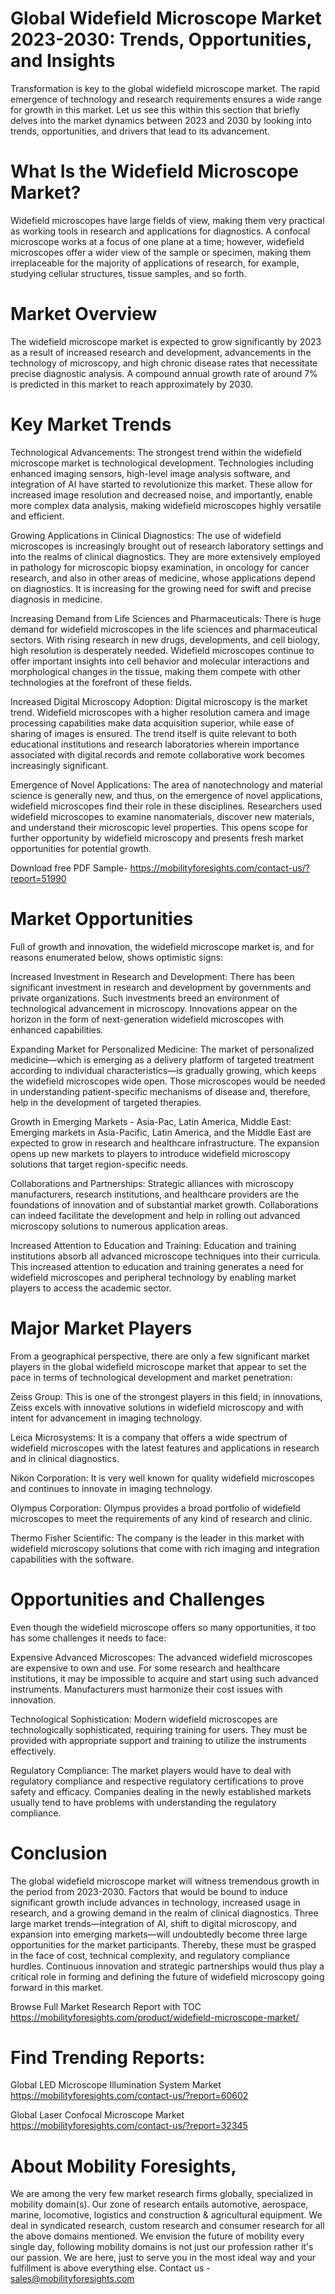 # Global Widefield Microscope Market 2023-2030: Trends, Opportunities, and Insights

Transformation is key to the global widefield microscope market. The rapid emergence of technology and research requirements ensures a wide range for growth in this market. Let us see this within this section that briefly delves into the market dynamics between 2023 and 2030 by looking into trends, opportunities, and drivers that lead to its advancement.

# What Is the Widefield Microscope Market?

Widefield microscopes have large fields of view, making them very practical as working tools in research and applications for diagnostics. A confocal microscope works at a focus of one plane at a time; however, widefield microscopes offer a wider view of the sample or specimen, making them irreplaceable for the majority of applications of research, for example, studying cellular structures, tissue samples, and so forth.

# Market Overview

The widefield microscope market is expected to grow significantly by 2023 as a result of increased research and development, advancements in the technology of microscopy, and high chronic disease rates that necessitate precise diagnostic analysis. A compound annual growth rate of around 7% is predicted in this market to reach approximately by 2030.

# Key Market Trends

Technological Advancements: The strongest trend within the widefield microscope market is technological development. Technologies including enhanced imaging sensors, high-level image analysis software, and integration of AI have started to revolutionize this market. These allow for increased image resolution and decreased noise, and importantly, enable more complex data analysis, making widefield microscopes highly versatile and efficient.

Growing Applications in Clinical Diagnostics: The use of widefield microscopes is increasingly brought out of research laboratory settings and into the realms of clinical diagnostics. They are more extensively employed in pathology for microscopic biopsy examination, in oncology for cancer research, and also in other areas of medicine, whose applications depend on diagnostics. It is increasing for the growing need for swift and precise diagnosis in medicine.

Increasing Demand from Life Sciences and Pharmaceuticals: There is huge demand for widefield microscopes in the life sciences and pharmaceutical sectors. With rising research in new drugs, developments, and cell biology, high resolution is desperately needed. Widefield microscopes continue to offer important insights into cell behavior and molecular interactions and morphological changes in the tissue, making them compete with other technologies at the forefront of these fields.

Increased Digital Microscopy Adoption: Digital microscopy is the market trend. Widefield microscopes with a higher resolution camera and image processing capabilities make data acquisition superior, while ease of sharing of images is ensured. The trend itself is quite relevant to both educational institutions and research laboratories wherein importance associated with digital records and remote collaborative work becomes increasingly significant.

Emergence of Novel Applications: The area of nanotechnology and material science is generally new, and thus, on the emergence of novel applications, widefield microscopes find their role in these disciplines. Researchers used widefield microscopes to examine nanomaterials, discover new materials, and understand their microscopic level properties. This opens scope for further opportunity by widefield microscopy and presents fresh market opportunities for potential growth.

Download free PDF Sample- https://mobilityforesights.com/contact-us/?report=51990

# Market Opportunities

Full of growth and innovation, the widefield microscope market is, and for reasons enumerated below, shows optimistic signs:

Increased Investment in Research and Development: There has been significant investment in research and development by governments and private organizations. Such investments breed an environment of technological advancement in microscopy. Innovations appear on the horizon in the form of next-generation widefield microscopes with enhanced capabilities.

Expanding Market for Personalized Medicine: The market of personalized medicine—which is emerging as a delivery platform of targeted treatment according to individual characteristics—is gradually growing, which keeps the widefield microscopes wide open. Those microscopes would be needed in understanding patient-specific mechanisms of disease and, therefore, help in the development of targeted therapies.

Growth in Emerging Markets - Asia-Pac, Latin America, Middle East: Emerging markets in Asia-Pacific, Latin America, and the Middle East are expected to grow in research and healthcare infrastructure. The expansion opens up new markets to players to introduce widefield microscopy solutions that target region-specific needs.

Collaborations and Partnerships: Strategic alliances with microscopy manufacturers, research institutions, and healthcare providers are the foundations of innovation and of substantial market growth. Collaborations can indeed facilitate the development and help in rolling out advanced microscopy solutions to numerous application areas.

Increased Attention to Education and Training: Education and training institutions absorb all advanced microscope techniques into their curricula. This increased attention to education and training generates a need for widefield microscopes and peripheral technology by enabling market players to access the academic sector.

# Major Market Players

From a geographical perspective, there are only a few significant market players in the global widefield microscope market that appear to set the pace in terms of technological development and market penetration:

Zeiss Group: This is one of the strongest players in this field; in innovations, Zeiss excels with innovative solutions in widefield microscopy and with intent for advancement in imaging technology.

Leica Microsystems: It is a company that offers a wide spectrum of widefield microscopes with the latest features and applications in research and in clinical diagnostics.

Nikon Corporation: It is very well known for quality widefield microscopes and continues to innovate in imaging technology.

Olympus Corporation: Olympus provides a broad portfolio of widefield microscopes to meet the requirements of any kind of research and clinic.

Thermo Fisher Scientific: The company is the leader in this market with widefield microscopy solutions that come with rich imaging and integration capabilities with the software.

# Opportunities and Challenges

Even though the widefield microscope offers so many opportunities, it too has some challenges it needs to face:

Expensive Advanced Microscopes: The advanced widefield microscopes are expensive to own and use. For some research and healthcare institutions, it may be impossible to acquire and start using such advanced instruments. Manufacturers must harmonize their cost issues with innovation.

Technological Sophistication: Modern widefield microscopes are technologically sophisticated, requiring training for users. They must be provided with appropriate support and training to utilize the instruments effectively.

Regulatory Compliance: The market players would have to deal with regulatory compliance and respective regulatory certifications to prove safety and efficacy. Companies dealing in the newly established markets usually tend to have problems with understanding the regulatory compliance.

# Conclusion

The global widefield microscope market will witness tremendous growth in the period from 2023-2030. Factors that would be bound to induce significant growth include advances in technology, increased usage in research, and a growing demand in the realm of clinical diagnostics. Three large market trends—integration of AI, shift to digital microscopy, and expansion into emerging markets—will undoubtedly become three large opportunities for the market participants. Thereby, these must be grasped in the face of cost, technical complexity, and regulatory compliance hurdles. Continuous innovation and strategic partnerships would thus play a critical role in forming and defining the future of widefield microscopy going forward in this market.

Browse Full Market Research Report with TOC https://mobilityforesights.com/product/widefield-microscope-market/


# Find Trending Reports:

Global LED Microscope Illumination System Market https://mobilityforesights.com/contact-us/?report=60602

Global Laser Confocal Microscope Market https://mobilityforesights.com/contact-us/?report=32345



# About Mobility Foresights,
We are among the very few market research firms globally, specialized in mobility domain(s). Our zone of research entails automotive, aerospace, marine, locomotive, logistics and construction & agricultural equipment. We deal in syndicated research, custom research and consumer research for all the above domains mentioned.
We envision the future of mobility every single day, following mobility domains is not just our profession rather it's our passion. We are here, just to serve you in the most ideal way and your fulfillment is above everything else. Contact us -  sales@mobilityforesights.com
